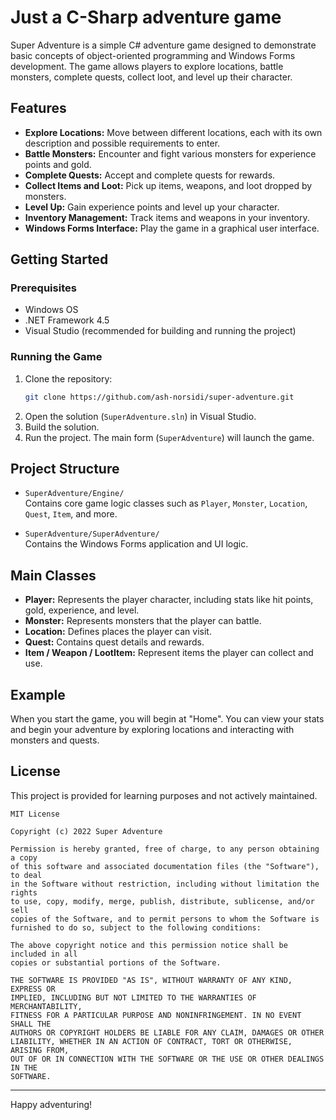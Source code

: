 # Just a C-Sharp adventure game

Super Adventure is a simple C# adventure game designed to demonstrate basic concepts of object-oriented programming and Windows Forms development. The game allows players to explore locations, battle monsters, complete quests, collect loot, and level up their character.

## Features

- **Explore Locations:** Move between different locations, each with its own description and possible requirements to enter.
- **Battle Monsters:** Encounter and fight various monsters for experience points and gold.
- **Complete Quests:** Accept and complete quests for rewards.
- **Collect Items and Loot:** Pick up items, weapons, and loot dropped by monsters.
- **Level Up:** Gain experience points and level up your character.
- **Inventory Management:** Track items and weapons in your inventory.
- **Windows Forms Interface:** Play the game in a graphical user interface.

## Getting Started

### Prerequisites

- Windows OS
- .NET Framework 4.5
- Visual Studio (recommended for building and running the project)

### Running the Game

1. Clone the repository:
   ```sh
   git clone https://github.com/ash-norsidi/super-adventure.git
   ```
2. Open the solution (`SuperAdventure.sln`) in Visual Studio.
3. Build the solution.
4. Run the project. The main form (`SuperAdventure`) will launch the game.

## Project Structure

- `SuperAdventure/Engine/`  
  Contains core game logic classes such as `Player`, `Monster`, `Location`, `Quest`, `Item`, and more.

- `SuperAdventure/SuperAdventure/`  
  Contains the Windows Forms application and UI logic.

## Main Classes

- **Player:** Represents the player character, including stats like hit points, gold, experience, and level.
- **Monster:** Represents monsters that the player can battle.
- **Location:** Defines places the player can visit.
- **Quest:** Contains quest details and rewards.
- **Item / Weapon / LootItem:** Represent items the player can collect and use.

## Example

When you start the game, you will begin at "Home". You can view your stats and begin your adventure by exploring locations and interacting with monsters and quests.

## License

This project is provided for learning purposes and not actively maintained.

```text file="LICENSE"
MIT License

Copyright (c) 2022 Super Adventure

Permission is hereby granted, free of charge, to any person obtaining a copy
of this software and associated documentation files (the "Software"), to deal
in the Software without restriction, including without limitation the rights
to use, copy, modify, merge, publish, distribute, sublicense, and/or sell
copies of the Software, and to permit persons to whom the Software is
furnished to do so, subject to the following conditions:

The above copyright notice and this permission notice shall be included in all
copies or substantial portions of the Software.

THE SOFTWARE IS PROVIDED "AS IS", WITHOUT WARRANTY OF ANY KIND, EXPRESS OR
IMPLIED, INCLUDING BUT NOT LIMITED TO THE WARRANTIES OF MERCHANTABILITY,
FITNESS FOR A PARTICULAR PURPOSE AND NONINFRINGEMENT. IN NO EVENT SHALL THE
AUTHORS OR COPYRIGHT HOLDERS BE LIABLE FOR ANY CLAIM, DAMAGES OR OTHER
LIABILITY, WHETHER IN AN ACTION OF CONTRACT, TORT OR OTHERWISE, ARISING FROM,
OUT OF OR IN CONNECTION WITH THE SOFTWARE OR THE USE OR OTHER DEALINGS IN THE
SOFTWARE.
```

---
Happy adventuring!
